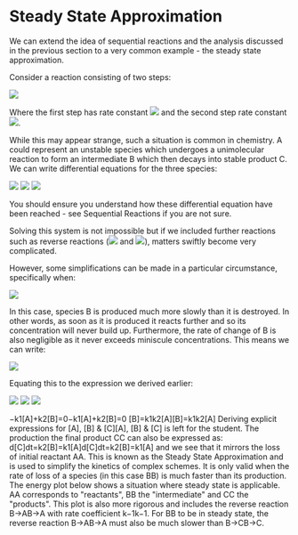 # Steady State Approximation

We can extend the idea of sequential reactions and the analysis discussed in the previous section to a very common example - the steady state approximation.

Consider a reaction consisting of two steps:

<img src="https://render.githubusercontent.com/render/math?math=\displaystyle A \rightarrow B \rightarrow C ">

Where the first step has rate constant <img src="https://render.githubusercontent.com/render/math?math=\displaystyle k_1"> and the second step rate constant <img src="https://render.githubusercontent.com/render/math?math=\displaystyle k_2">. 

While this may appear strange, such a situation is common in chemistry. A could represent an unstable species which undergoes a unimolecular reaction to form an intermediate B which then decays into stable product C.
We can write differential equations for the three species:

<img src="https://render.githubusercontent.com/render/math?math=\displaystyle \frac{d[A]}{dt} = -k_1[A] ">

<img src="https://render.githubusercontent.com/render/math?math=\displaystyle \frac{d[B]}{dt} = k_1[A] - k_2[B] ">

<img src="https://render.githubusercontent.com/render/math?math=\displaystyle \frac{d[B]}{dt} =  k_2[B] ">

You should ensure you understand how these differential equation have been reached - see Sequential Reactions if you are not sure. 


Solving this system is not impossible but if we included further reactions such as reverse reactions (<img src="https://render.githubusercontent.com/render/math?math=\displaystyle B \rightarrow A"> and <img src="https://render.githubusercontent.com/render/math?math=\displaystyle C \rightarrow B">), matters swiftly become very complicated. 

However, some simplifications can be made in a particular circumstance, specifically when: 

<img src="https://render.githubusercontent.com/render/math?math=\displaystyle k_2 \gg k_1"> 
 
In this case, species B is produced much more slowly than it is destroyed. In other words, as soon as it is produced it reacts further and so its concentration will never build up. Furthermore, the rate of change of B is also negligible as it never exceeds miniscule concentrations. This means we can write:

<img src="https://render.githubusercontent.com/render/math?math=\displaystyle \frac{d[B]}{dt} = 0"> 

Equating this to the expression we derived earlier:

<img src="https://render.githubusercontent.com/render/math?math=\displaystyle \frac{d[B]}{dt} = 0 = k_1[A] - k_2[B]"> 

<img src="https://render.githubusercontent.com/render/math?math=\displaystyle \Rightarrow k_1[A] = k_2[B]"> 


<img src="https://render.githubusercontent.com/render/math?math=\displaystyle \Rightarrow [B] = \frac{k_1[A]}{k_2}"> 


−k1[A]+k2[B]=0−k1[A]+k2[B]=0
[B]=k1k2[A][B]=k1k2[A]
Deriving explicit expressions for [A], [B] & [C][A], [B] & [C] is left for the student. 
The production the final product CC can also be expressed as:
d[C]dt=k2[B]=k1[A]d[C]dt=k2[B]=k1[A]
and we see that it mirrors the loss of initial reactant AA.
This is known as the Steady State Approximation and is used to simplify the kinetics of complex schemes. It is only valid when the rate of loss of a species (in this case BB) is much faster than its production. The energy plot below shows a situation where steady state is applicable. AA corresponds to "reactants", BB the "intermediate" and CC the "products". This plot is also more rigorous and includes the reverse reaction B→AB→A with rate coefficient k−1k−1. For BB to be in steady state, the reverse reaction B→AB→A must also be much slower than B→CB→C.

